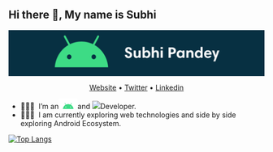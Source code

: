 <h2>Hi there 👋, My name is Subhi</h2>
<p align="center">
  <img align="center" alt="Meme Studio" src="https://github.com/subhipandey/subhipandey/blob/master/img/front.png" />
</p>

<p align="center">
  <a href="https://www.subhipandey.me">Website</a> •
  <a href="https://twitter.com/subhipandeydev">Twitter</a> •
  <a href="https://www.linkedin.com/in/subhipandey">Linkedin</a>
</p>

- 👨🏻‍💻  &nbsp;I’m an<img src="https://github.com/nisrulz/nisrulz/blob/master/img/android.png" height=20 />and <img src="https://github.com/subhipandey/subhipandey/blob/master/img/web.png" height=20 />Developer.
- 👨🏻‍🔬  &nbsp;I am currently exploring web technologies and side by side exploring Android Ecosystem.

[![Top Langs](https://github-readme-stats.vercel.app/api/top-langs/?username=subhipandey&layout=compact)](https://github.com/subhipandey/github-readme-stats)


